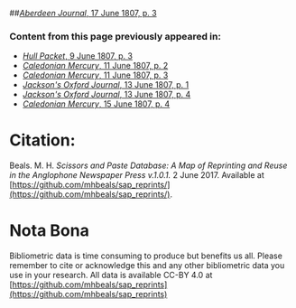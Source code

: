 ##[*Aberdeen Journal*, 17 June 1807, p. 3](https://mhbeals.github.io/sap_html/Aberdeen-Journal/Aberdeen-Journal-17-June-1807-p-3)

### Content from this page previously appeared in:
+ [*Hull Packet*, 9 June 1807, p. 3](https://mhbeals.github.io/sap_html/Hull-Packet/Hull-Packet-9-June-1807-p-3)
+ [*Caledonian Mercury*, 11 June 1807, p. 2](https://mhbeals.github.io/sap_html/Caledonian-Mercury/Caledonian-Mercury-11-June-1807-p-2)
+ [*Caledonian Mercury*, 11 June 1807, p. 3](https://mhbeals.github.io/sap_html/Caledonian-Mercury/Caledonian-Mercury-11-June-1807-p-3)
+ [*Jackson's Oxford Journal*, 13 June 1807, p. 1](https://mhbeals.github.io/sap_html/Jackson's-Oxford-Journal/Jackson's-Oxford-Journal-13-June-1807-p-1)
+ [*Jackson's Oxford Journal*, 13 June 1807, p. 4](https://mhbeals.github.io/sap_html/Jackson's-Oxford-Journal/Jackson's-Oxford-Journal-13-June-1807-p-4)
+ [*Caledonian Mercury*, 15 June 1807, p. 4](https://mhbeals.github.io/sap_html/Caledonian-Mercury/Caledonian-Mercury-15-June-1807-p-4)
                    
# Citation: 

Beals. M. H. *Scissors and Paste Database: A Map of Reprinting and Reuse in the Anglophone Newspaper Press v.1.0.1.* 2 June 2017. Available at [https://github.com/mhbeals/sap_reprints/](https://github.com/mhbeals/sap_reprints/). 
                    
# Nota Bona

Bibliometric data is time consuming to produce but benefits us all. Please remember to cite or acknowledge this and any other bibliometric data you use in your research. All data is available CC-BY 4.0 at [https://github.com/mhbeals/sap_reprints](https://github.com/mhbeals/sap_reprints)